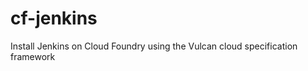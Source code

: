 cf-jenkins
==========

Install Jenkins on Cloud Foundry using the Vulcan cloud specification framework